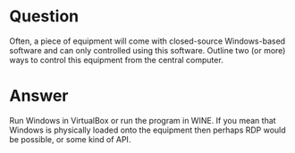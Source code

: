 # Question
Often, a piece of equipment will come with closed-source Windows-based software and can only controlled using this software. Outline two (or more) ways to control this equipment from the central computer.

# Answer
Run Windows in VirtualBox or run the program in WINE. If you mean that Windows is physically loaded onto the equipment then perhaps RDP would be possible, or some kind of API.